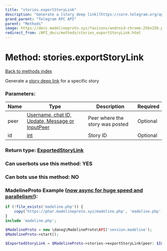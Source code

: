 ```yaml
---
title: "stories.exportStoryLink"
description: "Generate a [story deep link](https://core.telegram.org/api/links#story-links) for a specific story"
grand_parent: "Telegram RPC API"
parent: "Methods"
image: https://docs.madelineproto.xyz/favicons/android-chrome-256x256.png
redirect_from: /API_docs/methods/stories_exportStoryLink.html
---
```

# Method: stories.exportStoryLink
[Back to methods index](index.html)



Generate a [story deep link](https://core.telegram.org/api/links#story-links) for a specific story

### Parameters:

| Name     |    Type       | Description | Required |
|----------|---------------|-------------|----------|
|peer|[Username, chat ID, Update, Message or InputPeer](/API_docs/types/InputPeer.html) | Peer where the story was posted | Optional|
|id|[int](/API_docs/types/int.html) | Story ID | Optional|


### Return type: [ExportedStoryLink](/API_docs/types/ExportedStoryLink.html)

### Can userbots use this method: **YES**

### Can bots use this method: **NO**


### MadelineProto Example ([now async for huge speed and parallelism!](https://docs.madelineproto.xyz/docs/ASYNC.html)):


```php
if (!file_exists('madeline.php')) {
    copy('https://phar.madelineproto.xyz/madeline.php', 'madeline.php');
}
include 'madeline.php';

$MadelineProto = new \danog\MadelineProto\API('session.madeline');
$MadelineProto->start();

$ExportedStoryLink = $MadelineProto->stories->exportStoryLink(peer: $InputPeer, id: $int, );
```

